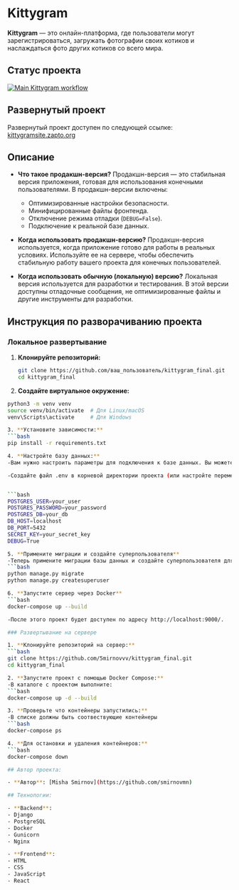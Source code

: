 # Kittygram

**Kittygram** — это онлайн-платформа, где пользователи могут зарегистрироваться, загружать фотографии своих котиков и наслаждаться фото других котиков со всего мира.

## Статус проекта

[![Main Kittygram workflow](https://github.com/smirnovmn/kittygram_final/actions/workflows/main.yml/badge.svg)](https://github.com/smirnovmn/kittygram_final/actions/workflows/main.yml)

## Развернутый проект

Развернутый проект доступен по следующей ссылке: [kittygramsite.zapto.org](http://kittygramsite.zapto.org)

## Описание

- **Что такое продакшн-версия?**
  Продакшн-версия — это стабильная версия приложения, готовая для использования конечными пользователями. В продакшн-версии включены:
  - Оптимизированные настройки безопасности.
  - Минифицированные файлы фронтенда.
  - Отключение режима отладки (`DEBUG=False`).
  - Подключение к реальной базе данных.

- **Когда использовать продакшн-версию?**
  Продакшн-версия используется, когда приложение готово для работы в реальных условиях. Используйте ее на сервере, чтобы обеспечить стабильную работу вашего проекта для конечных пользователей.

- **Когда использовать обычную (локальную) версию?**
  Локальная версия используется для разработки и тестирования. В этой версии доступны отладочные сообщения, не оптимизированные файлы и другие инструменты для разработки.

## Инструкция по разворачиванию проекта

### Локальное развертывание

1. **Клонируйте репозиторий:**
   ```bash
   git clone https://github.com/ваш_пользователь/kittygram_final.git
   cd kittygram_final

2. **Создайте виртуальное окружение:**
  ```bash
  python3 -m venv venv
  source venv/bin/activate  # Для Linux/macOS
  venv\Scripts\activate     # Для Windows 

3. **Установите зависимости:**
  ```bash
  pip install -r requirements.txt

4. **Настройте базу данных:**
  -Вам нужно настроить параметры для подключения к базе данных. Вы можете сделать это через файл .env или через переменные окружения. Вот необходимые параметры:

  -Создайте файл .env в корневой директории проекта (или настройте переменные окружения):


  ```bash
  POSTGRES_USER=your_user
  POSTGRES_PASSWORD=your_password
  POSTGRES_DB=your_db
  DB_HOST=localhost
  DB_PORT=5432
  SECRET_KEY=your_secret_key
  DEBUG=True

5. **Примените миграции и создайте суперпользователя**
  -Теперь примените миграции базы данных и создайте суперпользователя для доступа к админке:
  ```bash
  python manage.py migrate
  python manage.py createsuperuser

6. **Запустите сервер через Docker**
  ```bash
  docker-compose up --build
  
-После этого проект будет доступен по адресу http://localhost:9000/.

### Развертывание на сервере

1. **Клонируйте репозиторий на сервер:**
  ```bash
  git clone https://github.com/5mirnovvv/kittygram_final.git
  cd kittygram_final

2. **Запустите проект с помощью Docker Compose:**
  -В каталоге с проектом выполните:
  ```bash
  docker-compose up -d --build

3. **Проверьте что контейнеры запустились:**
  -В списке должны быть соотвествующие контейнеры
  ```bash
  docker-compose ps

4. **Для остановки и удаления контейнеров:**
  ```bash
  docker-compose down
  
## Автор проекта:

- **Автор**: [Misha Smirnov](https://github.com/smirnovmn)

## Технологии:

- **Backend**:
  - Django
  - PostgreSQL
  - Docker
  - Gunicorn
  - Nginx

- **Frontend**:
  - HTML
  - CSS
  - JavaScript
  - React

